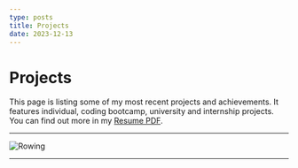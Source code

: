 ```yaml
---
type: posts
title: Projects
date: 2023-12-13
---
```


# Projects

This page is listing some of my most recent projects and achievements. It features individual, coding bootcamp, university and internship projects. You can find out more in my [Resume PDF](https://drive.google.com/file/d/1fegtGodZ-D0Nvv1_CgggD-jUmbkGv5Ks/view?usp=sharing).

---

![Rowing](/images/suk.jpeg)

---
